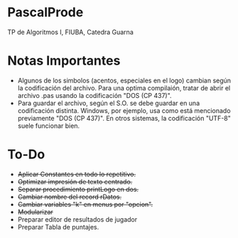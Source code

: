 # PascalProde
TP de Algoritmos I, FIUBA, Catedra Guarna

# Notas Importantes
* Algunos de los simbolos (acentos, especiales en el logo) cambian según la codificación del archivo. Para una optima compilaión, tratar de abrir el archivo .pas usando la codificación "DOS (CP 437)".
* Para guardar el archivo, según el S.O. se debe guardar en una codificación distinta. Windows, por ejemplo, usa como está mencionado previamente "DOS (CP 437)". En otros sistemas, la codificación "UTF-8" suele funcionar bien.

# To-Do

* ~~Aplicar Constantes en todo lo repetitivo.~~
* ~~Optimizar impresión de texto centrado.~~
* ~~Separar procedimiento printLogo en dos.~~
* ~~Cambiar nombre del record rDatos.~~
* ~~Cambiar variables "k" en menus por "opcion".~~
* ~~Modularizar~~
* Preparar editor de resultados de jugador
* Preparar Tabla de puntajes.
